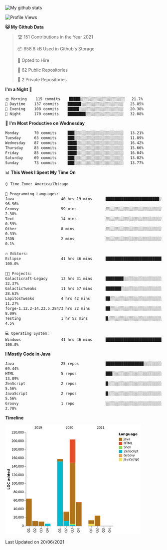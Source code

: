 ![My github stats](https://github-readme-stats.vercel.app/api?username=romvoid95&theme=gruvbox&include_all_commits=true&show_icons=true")

<!--START_SECTION:waka-->
![Profile Views](http://img.shields.io/badge/Profile%20Views-0-blue)

**🐱 My Github Data** 

> 🏆 151 Contributions in the Year 2021
 > 
> 📦 658.8 kB Used in Github's Storage 
 > 
> 💼 Opted to Hire
 > 
> 📜 62 Public Repositories 
 > 
> 🔑 2 Private Repositories  
 > 
**I'm a Night 🦉** 

```text
🌞 Morning    115 commits    █████░░░░░░░░░░░░░░░░░░░░   21.7% 
🌆 Daytime    137 commits    ██████░░░░░░░░░░░░░░░░░░░   25.85% 
🌃 Evening    108 commits    █████░░░░░░░░░░░░░░░░░░░░   20.38% 
🌙 Night      170 commits    ████████░░░░░░░░░░░░░░░░░   32.08%

```
📅 **I'm Most Productive on Wednesday** 

```text
Monday       70 commits     ███░░░░░░░░░░░░░░░░░░░░░░   13.21% 
Tuesday      63 commits     ███░░░░░░░░░░░░░░░░░░░░░░   11.89% 
Wednesday    87 commits     ████░░░░░░░░░░░░░░░░░░░░░   16.42% 
Thursday     83 commits     ████░░░░░░░░░░░░░░░░░░░░░   15.66% 
Friday       85 commits     ████░░░░░░░░░░░░░░░░░░░░░   16.04% 
Saturday     69 commits     ███░░░░░░░░░░░░░░░░░░░░░░   13.02% 
Sunday       73 commits     ███░░░░░░░░░░░░░░░░░░░░░░   13.77%

```


📊 **This Week I Spent My Time On** 

```text
⌚︎ Time Zone: America/Chicago

💬 Programming Languages: 
Java                     40 hrs 19 mins      ████████████████████████░   96.56% 
Groovy                   59 mins             ░░░░░░░░░░░░░░░░░░░░░░░░░   2.38% 
Text                     14 mins             ░░░░░░░░░░░░░░░░░░░░░░░░░   0.59% 
Other                    8 mins              ░░░░░░░░░░░░░░░░░░░░░░░░░   0.33% 
JSON                     2 mins              ░░░░░░░░░░░░░░░░░░░░░░░░░   0.1%

🔥 Editors: 
Eclipse                  41 hrs 46 mins      █████████████████████████   100.0%

🐱‍💻 Projects: 
Galacticraft-Legacy      13 hrs 31 mins      ████████░░░░░░░░░░░░░░░░░   32.37% 
GalacticTweaks           11 hrs 57 mins      ███████░░░░░░░░░░░░░░░░░░   28.63% 
LapitosTweaks            4 hrs 42 mins       ██░░░░░░░░░░░░░░░░░░░░░░░   11.27% 
forge-1.12.2-14.23.5.28473 hrs 22 mins       ██░░░░░░░░░░░░░░░░░░░░░░░   8.09% 
Testing                  1 hr 52 mins        █░░░░░░░░░░░░░░░░░░░░░░░░   4.5%

💻 Operating System: 
Windows                  41 hrs 46 mins      █████████████████████████   100.0%

```

**I Mostly Code in Java** 

```text
Java                     25 repos            █████████████████░░░░░░░░   69.44% 
HTML                     5 repos             ███░░░░░░░░░░░░░░░░░░░░░░   13.89% 
ZenScript                2 repos             █░░░░░░░░░░░░░░░░░░░░░░░░   5.56% 
JavaScript               2 repos             █░░░░░░░░░░░░░░░░░░░░░░░░   5.56% 
Groovy                   1 repo              ░░░░░░░░░░░░░░░░░░░░░░░░░   2.78%

```


**Timeline**

![Chart not found](https://raw.githubusercontent.com/ROMVoid95/ROMVoid95/master/charts/bar_graph.png) 


 Last Updated on 20/06/2021
<!--END_SECTION:waka-->

